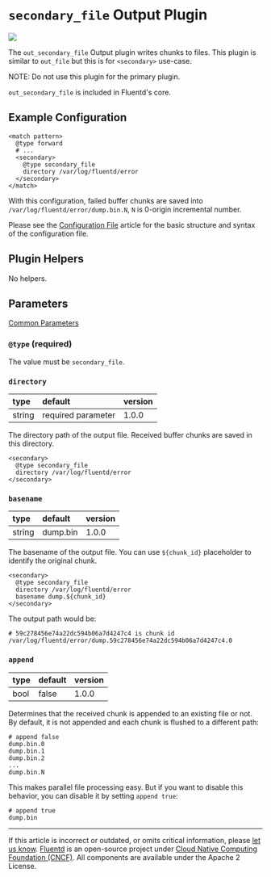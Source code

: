 # `secondary_file` Output Plugin

![](/images/plugins/output/file.png)

The `out_secondary_file` Output plugin writes chunks to files. This plugin is
similar to `out_file` but this is for `<secondary>` use-case.

NOTE: Do not use this plugin for the primary plugin.

`out_secondary_file` is included in Fluentd's core.


## Example Configuration

```
<match pattern>
  @type forward
  # ...
  <secondary>
    @type secondary_file
    directory /var/log/fluentd/error
  </secondary>
</match>
```

With this configuration, failed buffer chunks are saved into
`/var/log/fluentd/error/dump.bin.N`, `N` is 0-origin incremental number.

Please see the [Configuration File](/configuration/config-file.md) article for
the basic structure and syntax of the configuration file. 


## Plugin Helpers

No helpers.


## Parameters

[Common Parameters](/configuration/plugin-common-parameters.md)


### `@type` (required)

The value must be `secondary_file`.


### `directory`

| type   | default            | version |
|:-------|:-------------------|:--------|
| string | required parameter | 1.0.0   |

The directory path of the output file.
Received buffer chunks are saved in this directory.

```
<secondary>
  @type secondary_file
  directory /var/log/fluentd/error
</secondary>
```


### `basename`

| type   | default    | version |
|:-------|:-----------|:--------|
| string | dump.bin   | 1.0.0   |

The basename of the output file.
You can use `${chunk_id}` placeholder to identify the original chunk.

```
<secondary>
  @type secondary_file
  directory /var/log/fluentd/error
  basename dump.${chunk_id}
</secondary>
```

The output path would be:

```
# 59c278456e74a22dc594b06a7d4247c4 is chunk id
/var/log/fluentd/error/dump.59c278456e74a22dc594b06a7d4247c4.0
```


### `append`

| type | default | version |
|:-----|:--------|:--------|
| bool | false   | 1.0.0   |

Determines that the received chunk is appended to an existing file or not. By
default, it is not appended and each chunk is flushed to a different path:

```
# append false
dump.bin.0
dump.bin.1
dump.bin.2
...
dump.bin.N
```

This makes parallel file processing easy. But if you want to disable this
behavior, you can disable it by setting `append true`:

```
# append true
dump.bin
```

------------------------------------------------------------------------

If this article is incorrect or outdated, or omits critical information, please
[let us know](https://github.com/fluent/fluentd-docs-gitbook/issues?state=open).
[Fluentd](http://www.fluentd.org/) is an open-source project under
[Cloud Native Computing Foundation (CNCF)](https://cncf.io/). All components are
available under the Apache 2 License.
